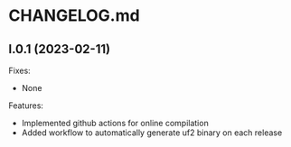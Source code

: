 # CHANGELOG.md

## l.0.1 (2023-02-11)

Fixes:

 - None
 
Features:

 - Implemented github actions for online compilation
 - Added workflow to automatically generate uf2 binary on each release